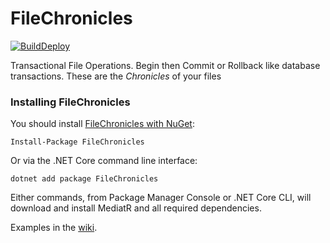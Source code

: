 FileChronicles
=======

[![BuildDeploy](https://github.com/klauffer/FileChronicles/actions/workflows/BuildDeploy.yml/badge.svg)](https://github.com/klauffer/FileChronicles/actions/workflows/BuildDeploy.yml)


Transactional File Operations. Begin then Commit or Rollback like database transactions. These are the _Chronicles_ of your files 


### Installing FileChronicles

You should install [FileChronicles with NuGet](https://www.nuget.org/packages/FileChronicles):

    Install-Package FileChronicles
    
Or via the .NET Core command line interface:

    dotnet add package FileChronicles

Either commands, from Package Manager Console or .NET Core CLI, will download and install MediatR and all required dependencies.

Examples in the [wiki](https://github.com/klauffer/FileChronicles/wiki).
